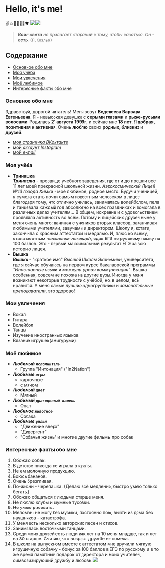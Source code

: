 # Hello, it's me!
:v::relaxed::microphone::volleyball::dizzy::cherry_blossom::heart:
![](https://pp.userapi.com/c841022/v841022064/46d48/GF01oCtrRE4.jpg)![](https://pp.userapi.com/c836227/v836227736/62e6e/v3ckB2fotZM.jpg) 
>**_Воин света_** _не прилагает стараний к тому, чтобы казаться. Он_ - **_есть_**. `(П.Коэльо)`
## Содержание
+ [Основное обо мне](#a)
+ [Моя учёба](#b)
+ [Мои увлечения](#c)
+ [Моё любимое](#d)
+ [Интересные факты обо мне](#e)
### Основное обо мне<a name="a"></a>
Здравствуй, дорогой читатель! Меня зовут **Веденеева Варвара Евгеньевна**. Я - невысокая девушка с __серыми глазами__ и __рыже-русыми волосами__. Родилась **21 августа 1999г**, и сейчас мне **18 лет**. Я **добрая, позитивная и активная**. Очень **люблю** своих **родных, близких** и **друзей**.
+ [моя _страничка ВКонтакте_](https://vk.com/varenik_s_izuminkoy)
+ [мой _аккаунт Instagram_](https://instagram.com/varushka99)
+ [мой _e-mail_](mailto:varvara.wh@mail.ru)
### Моя учёба<a name="b"></a>
+ __Тринашка__  
___Тринашка___ - прозвище учебного заведения, где от и до прошли все 11 лет моей прекрасной школьной жизни. _Аэрокосмический Лицей №13 города Химки_ - моё любимое, родное место. Будучи ученицей, я сумела стать почти самым известным человеком в лицее благодаря тому, что отлично училась, занималась волейболом, пела и танцевала каждый год абсолютно на всех праздниках и помогала в различных делах учителям... В общем, искренне и с удовольствием проявляла активность во всём. Потому и лицейских друзей ныне у меня очень много: начиная с учеников вторых классов, заканчивая любимыми учителями, завучами и директором. Школу я, кстати, закончила с красным аттестатом и медалью. И, плюс ко всему, стала местным _человеком-легендой_, сдав ЕГЭ по русскому языку на 100 баллов. Это - первый максимальный результат ЕГЭ за всю историю лицея. 
+ __Вышка__  
___Вышка___ - "краткое имя" _Высшей Школы Экономики_, университета, где я сейчас обучаюсь на первом курсе бакалаврской программы _"Иностранные языки и межкультурная коммуникация"_. Вышка особенная, совсем не похожа на другие вузы. Иногда у меня возникают некоторые трудности с учёбой, но, в целом, всё нравится. У меня самые _лучшие одногруппники_ и _замечательные преподаватели_, это здорово! 
### Мои увлечения<a name="c"></a>
+ Вокал
+ Гитара
+ Волейбол 
+ Танцы
+ Изучение иностранных языков
+ Вязание игрушек(амигуруми) 
### Моё любимое<a name="d"></a>
+ ___Любимый `исполнитель`___
    * Группа "Интонация" ("In2Nation") 
+ ___Любимые `игры`___
    + карточные
    - с мячом
+ ___Любимый `цвет`___
    + Мятный
+ ___Любимый `драгоценный камень`___
    * Опал
+ ___Любимое `животное`___
    + Собака 
+ ___Любимые `фильм`___
    * "Движение вверх" 
    + "Дивергент" 
    + "Собачья жизнь" и многие другие фильмы про собак 
### Интересные факты обо мне<a name="e"></a> 
1. Обожаю собак.
1. В детстве никогда не играла в куклы. 
9. Не ем молочную продукцию.
5. Боюсь бананов.
1. Очень брезгливая. 
1. По-жизни - черепашка. (Делаю всё медленно, быстро умею только бегать.) 
1. Обожаю общаться с людьми старше меня.
3. Не люблю клубы и шумные тусовки. 
1. Не умею рисовать. 
7. Меломан: не могу без музыки, постоянно пою, выйти из дома без наушников - катастрофа.
1. У меня есть несколько авторских песен и стихов.
1. Занималась восточными танцами.
1. Среди моих друзей есть люди как лет на 10 меня младше, так и лет на 30 старше. Считаю, что возраст дружбе не помеха.
1. В школе на выпускном вместе с аттестатом мне вручили мягкую игрушечную собачку - бонус за 100 баллов в ЕГЭ по русскому и в то же время памятный подарок от директора и моих учителей, символизирующий дружбу и любовь.![](https://pp.userapi.com/c836227/v836227736/62d50/8oYI_Cz1FO0.jpg)
